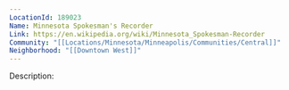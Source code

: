 ```yaml
---
LocationId: 189023
Name: Minnesota Spokesman's Recorder
Link: https://en.wikipedia.org/wiki/Minnesota_Spokesman-Recorder 
Community: "[[Locations/Minnesota/Minneapolis/Communities/Central]]"
Neighborhood: "[[Downtown West]]"
---
```


Description: